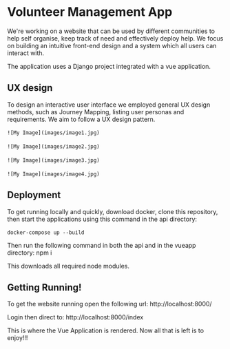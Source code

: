 # Volunteer Management App

We're working on a website that can be used by different communities to help self organise, keep track of need and effectively deploy help. We focus on building an intuitive front-end design and a system which all users can interact with.

The application uses a Django project integrated with a vue application.

## UX design
To design an interactive user interface we employed general UX design methods, such as Journey Mapping, listing user personas and requirements. We aim to follow a UX design pattern.

    ![My Image](images/image1.jpg)

    ![My Image](images/image2.jpg)

    ![My Image](images/image3.jpg)

    ![My Image](images/image4.jpg)

## Deployment

To get running locally and quickly, download docker, clone this repository, then start the applications using this command in the api directory:

    docker-compose up --build

Then run the following command in both the api and in the vueapp directory:
    npm i

This downloads all required node modules.

## Getting Running!

To get the website running open the following url:
    http://localhost:8000/

Login then direct to:
    http://localhost:8000/index

This is where the Vue Application is rendered. Now all that is left is to enjoy!!!


